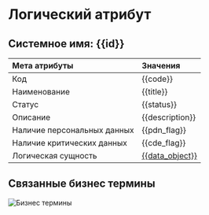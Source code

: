 # Логический атрибут
## Системное имя: {{id}}

Мета атрибуты | Значения
:------------  | :------------
Код | {{code}}
Наименование | {{title}}
Статус | {{status}}
Описание | {{description}}
Наличие персональных данных | {{pdn_flag}}
Наличие критических данных | {{cde_flag}}
Логическая сущность | [{{data_object}}]({{le_link}})

## Связанные бизнес термины
![Бизнес термины](@entity/seaf.ia.business_objects/registry_by_LA?id={{id}})
